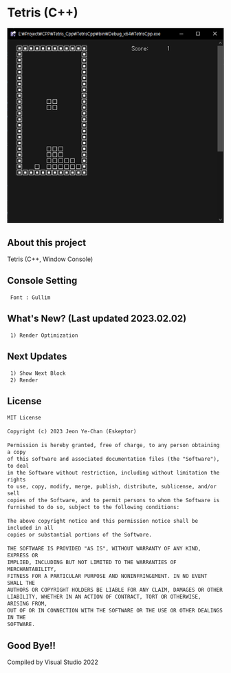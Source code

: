 # Tetris (C++)
![homepage](./ScreenShot/ScreenShot01.png)
## About this project
Tetris (C++, Window Console)
## Console Setting
```
 Font : Gullim
```
## What's New? (Last updated 2023.02.02)
```
 1) Render Optimization
```
## Next Updates
```
 1) Show Next Block
 2) Render
```
## License
```
MIT License

Copyright (c) 2023 Jeon Ye-Chan (Eskeptor)

Permission is hereby granted, free of charge, to any person obtaining a copy
of this software and associated documentation files (the "Software"), to deal
in the Software without restriction, including without limitation the rights
to use, copy, modify, merge, publish, distribute, sublicense, and/or sell
copies of the Software, and to permit persons to whom the Software is
furnished to do so, subject to the following conditions:

The above copyright notice and this permission notice shall be included in all
copies or substantial portions of the Software.

THE SOFTWARE IS PROVIDED "AS IS", WITHOUT WARRANTY OF ANY KIND, EXPRESS OR
IMPLIED, INCLUDING BUT NOT LIMITED TO THE WARRANTIES OF MERCHANTABILITY,
FITNESS FOR A PARTICULAR PURPOSE AND NONINFRINGEMENT. IN NO EVENT SHALL THE
AUTHORS OR COPYRIGHT HOLDERS BE LIABLE FOR ANY CLAIM, DAMAGES OR OTHER
LIABILITY, WHETHER IN AN ACTION OF CONTRACT, TORT OR OTHERWISE, ARISING FROM,
OUT OF OR IN CONNECTION WITH THE SOFTWARE OR THE USE OR OTHER DEALINGS IN THE
SOFTWARE.
```
## Good Bye!!
Compiled by Visual Studio 2022
